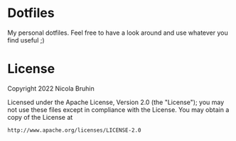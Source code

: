 # Dotfiles

My personal dotfiles. Feel free to have a look around and use whatever you find useful ;)

# License

Copyright 2022 Nicola Bruhin
                                                                 
Licensed under the Apache License, Version 2.0 (the "License");
you may not use these files except in compliance with the License.
You may obtain a copy of the License at
                                                                 
    http://www.apache.org/licenses/LICENSE-2.0
